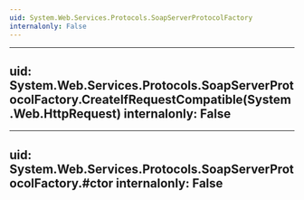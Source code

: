 ```yaml
---
uid: System.Web.Services.Protocols.SoapServerProtocolFactory
internalonly: False
---
```


---
uid: System.Web.Services.Protocols.SoapServerProtocolFactory.CreateIfRequestCompatible(System.Web.HttpRequest)
internalonly: False
---

---
uid: System.Web.Services.Protocols.SoapServerProtocolFactory.#ctor
internalonly: False
---
